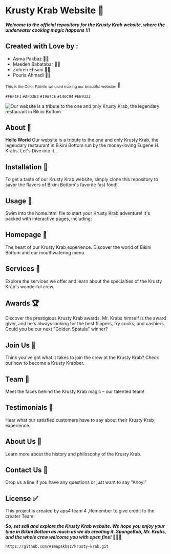 # Krusty Krab Website 🍔

***Welcome to the official repository for the Krusty Krab website, where the underwater cooking magic happens !!!***

## Created with Love by :

+ Asma Pakbaz :supervillain_woman:
+ Maedeh Babatabar :supervillain_woman:
+ Zohreh Ehsani :supervillain_woman:
+ Pouria Ahmadi :mage_man:

<sub>This is the Color Palette we used making our beautiful website:</sub> :art:

  `#F6F1F1`
  `#AFD3E2`
  `#19A7CE`
  `#146C94`
  `#EE9322`


![Our website is a tribute to the one and only Krusty Krab, the legendary restaurant in Bikini Bottom](https://media-s3-us-east-1.ceros.com/editorial-content/images/2021/02/03/999bac063d6950a70a496d861d26985d/krabbyshack.png)

## About 🦀

**Hello World** Our website is a tribute to the one and only Krusty Krab, the legendary restaurant in Bikini Bottom run by the money-loving Eugene H. Krabs. Let's Dive into it...

## Installation 🌊

To get a taste of our Krusty Krab website, simply clone this repository to savor the flavors of Bikini Bottom's favorite fast food!

## Usage 🌟
Swim into the home.html file to start your Krusty Krab adventure! It's packed with interactive pages, including:

## Homepage 🍔
The heart of our Krusty Krab experience. Discover the world of Bikini Bottom and our mouthwatering menu.

## Services 🍴
Explore the services we offer and learn about the specialties of the Krusty Krab's wonderful crew.

## Awards 🏆
Discover the prestigious Krusty Krab awards. Mr. Krabs himself is the award giver, and he's always looking for the best flippers, fry cooks, and cashiers. Could you be our next "Golden Spatula" winner?

## Join Us 🐠
Think you've got what it takes to join the crew at the Krusty Krab? Check out how to become a Krusty Krabber.

## Team 🎉
Meet the faces behind the Krusty Krab magic – our talented team!

## Testimonials 🌊
Hear what our satisfied customers have to say about their Krusty Krab experience.

## About Us 📜
Learn more about the history and philosophy of the Krusty Krab.

## Contact Us 📧
Drop us a line if you have any questions or just want to say "Ahoy!"

## License :white_check_mark:
This project is created by aps4 team 4 ,Remember to give credit to the creater Team!

***So, set sail and explore the Krusty Krab website. We hope you enjoy your time in Bikini Bottom as much as we do creating it. SpongeBob, Mr. Krabs, and the whole crew welcome you with open fins!*** 🦀🍍🍔

```bash
https://github.com/Asmapakbaz/krusty-krab.git
